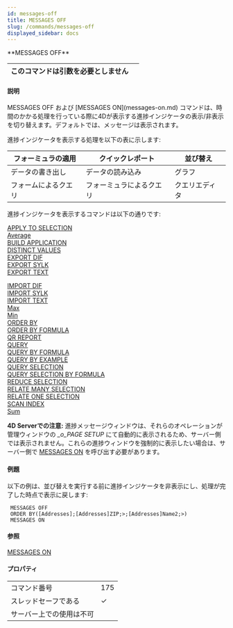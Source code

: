 ```yaml
---
id: messages-off
title: MESSAGES OFF
slug: /commands/messages-off
displayed_sidebar: docs
---
```


<!--REF #_command_.MESSAGES OFF.Syntax-->**MESSAGES OFF**<!-- END REF-->
<!--REF #_command_.MESSAGES OFF.Params-->
| このコマンドは引数を必要としません |  |
| --- | --- |

<!-- END REF-->

#### 説明 

<!--REF #_command_.MESSAGES OFF.Summary-->MESSAGES OFF および [MESSAGES ON](messages-on.md) コマンドは、時間のかかる処理を行っている際に4Dが表示する進捗インジケータの表示/非表示を切り替えます。<!-- END REF-->デフォルトでは、メッセージは表示されます。

進捗インジケータを表示する処理を以下の表に示します:

| フォーミュラの適用  | クイックレポート     | 並び替え    |
| ---------- | ------------ | ------- |
| データの書き出し   | データの読み込み     | グラフ     |
| フォームによるクエリ | フォーミュラによるクエリ | クエリエディタ |

進捗インジケータを表示するコマンドは以下の通りです:

[APPLY TO SELECTION](apply-to-selection.md)  
[Average](average.md)  
[BUILD APPLICATION](build-application.md)  
[DISTINCT VALUES](distinct-values.md)  
[EXPORT DIF](export-dif.md)  
[EXPORT SYLK](export-sylk.md)  
[EXPORT TEXT](export-text.md)  
  
[IMPORT DIF](import-dif.md)  
[IMPORT SYLK](import-sylk.md)  
[IMPORT TEXT](import-text.md)  
[Max](max.md)  
[Min](min.md)  
[ORDER BY](order-by.md)  
[ORDER BY FORMULA](order-by-formula.md)  
[QR REPORT](qr-report.md)  
[QUERY](query.md)  
[QUERY BY FORMULA](query-by-formula.md)  
[QUERY BY EXAMPLE](query-by-example.md)  
[QUERY SELECTION](query-selection.md)  
[QUERY SELECTION BY FORMULA](query-selection-by-formula.md)  
[REDUCE SELECTION](reduce-selection.md)  
[RELATE MANY SELECTION](relate-many-selection.md)  
[RELATE ONE SELECTION](relate-one-selection.md)  
[SCAN INDEX](scan-index.md)  
[Sum](sum.md)

**4D Serverでの注意:** 進捗メッセージウィンドウは、それらのオペレーションが管理ウィンドウの *\_o\_PAGE SETUP* にて自動的に表示されるため、サーバー側では表示されません。これらの進捗ウィンドウを強制的に表示したい場合は、サーバー側で [MESSAGES ON](messages-on.md) を呼び出す必要があります。

#### 例題 

以下の例は、並び替えを実行する前に進捗インジケータを非表示にし、処理が完了した時点で表示に戻します:

```4d
 MESSAGES OFF
 ORDER BY([Addresses];[Addresses]ZIP;>;[Addresses]Name2;>)
 MESSAGES ON
```

#### 参照 

[MESSAGES ON](messages-on.md)  

#### プロパティ
|  |  |
| --- | --- |
| コマンド番号 | 175 |
| スレッドセーフである | &check; |
| サーバー上での使用は不可 ||


